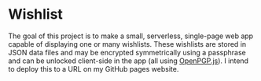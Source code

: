 # Wishlist

The goal of this project is to make a small, serverless, single-page web app capable of displaying one or many wishlists. These wishlists are stored in JSON data files and may be encrypted symmetrically using a passphrase and can be unlocked client-side in the app (all using [OpenPGP.js](https://openpgpjs.org/)). I intend to deploy this to a URL on my GitHub pages website.
